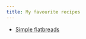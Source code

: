 ```yaml
---
title: My favourite recipes
---
```

- [Simple flatbreads](https://www.bbcgoodfood.com/recipes/no-yeast-pizza-dough)
